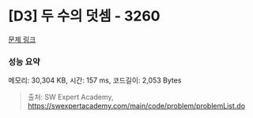 # [D3] 두 수의 덧셈 - 3260 

[문제 링크](https://swexpertacademy.com/main/code/problem/problemDetail.do?contestProbId=AWBC1lOad9IDFAWr) 

### 성능 요약

메모리: 30,304 KB, 시간: 157 ms, 코드길이: 2,053 Bytes



> 출처: SW Expert Academy, https://swexpertacademy.com/main/code/problem/problemList.do